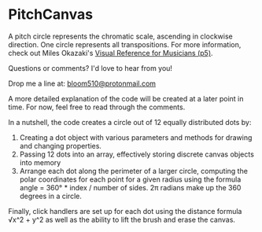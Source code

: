 # PitchCanvas
A pitch circle represents the chromatic scale, ascending in clockwise direction. One circle represents all transpositions. For more information, check out Miles Okazaki's  <a href='http://www.milesokazaki.com/wp-content/uploads/2016/02/visual-reference-smaller.pdf#page=5' target='_blank'>Visual Reference for Musicians (p5)</a>.

Questions or comments? I'd love to hear from you!

Drop me a line at: bloom510@protonmail.com

A more detailed explanation of the code will be created at a later point in time. For now, feel free to read through the comments.

In a nutshell, the code creates a circle out of 12 equally distributed dots by:

1) Creating a dot object with various parameters and methods for drawing and changing properties.
2) Passing 12 dots into an array, effectively storing discrete canvas objects into memory
3) Arrange each dot along the perimeter of a larger circle, computing the polar coordinates for each point for a given radius using the formula angle = 360° * index / number of sides. 2π radians make up the 360 degrees in a circle.

Finally, click handlers are set up for each dot using the distance formula √x^2 + y^2
as well as the ability to lift the brush and erase the canvas.
